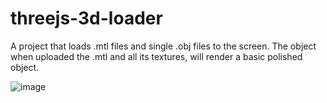 # threejs-3d-loader
A project that loads .mtl files and single .obj files to the screen.
The object when uploaded the .mtl and all its textures, will render a basic polished object.

![image](https://github.com/sousadiego11/threejs-3d-loader/assets/65742620/2ce75249-4a51-4d83-bcc3-815bc54bcae1)


